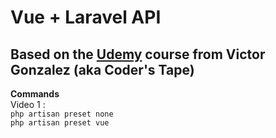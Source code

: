 # Vue + Laravel API
## Based on the [Udemy](https://www.udemy.com/laravel-api-development-vue-js-spa-from-scratch/) course from Victor Gonzalez (aka Coder's Tape)

**Commands**  
    Video 1 :  
           `php artisan preset none`  
           `php artisan preset vue`  
